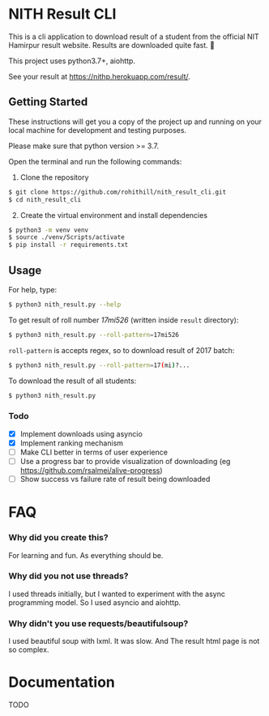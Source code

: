 # NITH Result CLI

This is a cli application to download result of a student from the official NIT Hamirpur result website.
Results are downloaded quite fast. 🚀

This project uses python3.7+, aiohttp.

See your result at https://nithp.herokuapp.com/result/.

## Getting Started
These instructions will get you a copy of the project up and running on your local machine for development and testing purposes.

Please make sure that python version >= 3.7.

Open the terminal and run the following commands:

1. Clone the repository
```bash
$ git clone https://github.com/rohithill/nith_result_cli.git
$ cd nith_result_cli
```
2. Create the virtual environment and install dependencies
```bash
$ python3 -m venv venv
$ source ./venv/Scripts/activate
$ pip install -r requirements.txt
```

## Usage
For help, type:
```bash
$ python3 nith_result.py --help
```
To get result of roll number *17mi526* (written inside `result` directory):
```bash
$ python3 nith_result.py --roll-pattern=17mi526
```
`roll-pattern` is accepts regex, so to download result of 2017 batch:
```bash
$ python3 nith_result.py --roll-pattern=17(mi)?...
```
To download the result of all students:
```bash
$ python3 nith_result.py
```

### Todo
- [x] Implement downloads using asyncio
- [x] Implement ranking mechanism
- [ ] Make CLI better in terms of user experience
- [ ] Use a progress bar to provide visualization of downloading (eg https://github.com/rsalmei/alive-progress)
- [ ] Show success vs failure rate of result being downloaded

# FAQ
### Why did you create this?
For learning and fun. As everything should be.

### Why did you not use threads?
I used threads initially, but I wanted to experiment with the async programming model. So I used asyncio and aiohttp.

### Why didn't you use requests/beautifulsoup?
I used beautiful soup with lxml. It was slow. And The result html page is not so complex.

# Documentation
TODO